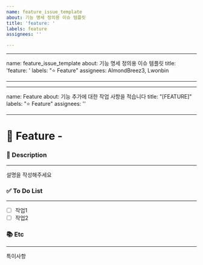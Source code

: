 ```yaml
---
name: feature_issue_template
about: 기능 명세 정의용 이슈 템플릿
title: 'feature: '
labels: feature
assignees: ''

---
```


---
name: feature_issue_template
about: 기능 명세 정의용 이슈 템플릿
title: 'feature: '
labels: "⭐ Feature"
assignees: AlmondBreez3, Lwonbin

---

---
name: Feature
about: 기능 추가에 대한 작업 사항을 적습니다
title: "[FEATURE]"
labels: ":star: Feature"
assignees: ''

---

# 🚀 Feature - <!--{ 작업 내용 }-->
<!-- 위 작업내용 주석에 어떤 기능인지 적어주세요-->


### 📝 Description

---
<!-- 아래에 설명을 적어주세요 -->
설명을 작성해주세요


### ✅ To Do List

---
<!-- 아래에 어떤 작업을 해야 하는지 적어주세요 -->
- [ ] 작업1
- [ ] 작업2

### 📚 Etc

---
<!-- 작업 중 특이사항이 생기면 적어주세요 -->
특이사항
